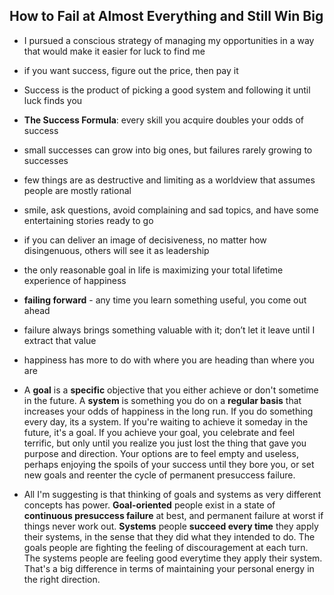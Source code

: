 ## How to Fail at Almost Everything and Still Win Big


- I pursued a conscious strategy of managing my opportunities in a way that would make it easier for luck to find me
- if you want success, figure out the price, then pay it
- Success is the product of picking a good system and following it until luck finds you
- **The Success Formula**: every skill you acquire doubles your odds of success
- small successes can grow into big ones,  but failures rarely growing to successes
- few things are as destructive and limiting as a worldview that assumes people are mostly rational
- smile, ask questions, avoid complaining and sad topics, and have some entertaining stories ready to go
- if you can deliver an image of decisiveness, no matter how disingenuous,  others will see it as leadership
- the only reasonable goal in life is maximizing your total lifetime experience of happiness
- **failing forward** - any time you learn something useful, you come out ahead
- failure always brings something valuable with it; don’t let it leave until I extract that value
- happiness has more to do with where you are heading than where you are

- A **goal** is a **specific** objective that you either achieve or don't sometime in the future. A **system** is something you do on a **regular basis** that increases your odds of happiness in the long run. If you do something every day, its a system. If you're waiting to achieve it someday in the future, it's a goal. If you achieve your goal, you celebrate and feel terrific, but only until you realize you just lost the thing that gave you purpose and direction. Your options are to feel empty and useless, perhaps enjoying the spoils of your success until they bore you, or set new goals and reenter the cycle of permanent presuccess failure.

- All I'm suggesting is that thinking of goals and systems as very different concepts has power. **Goal-oriented** people exist in a state of **continuous presuccess failure** at best, and permanent failure at worst if things never work out. **Systems** people **succeed every time** they apply their systems, in the sense that they did what they intended to do. The goals people are fighting the feeling of discouragement at each turn. The systems people are feeling good everytime they apply their system. That's a big difference in terms of maintaining your personal energy in the right direction.
